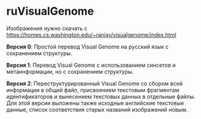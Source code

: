 # ruVisualGenome

Изображения нужно скачать с https://homes.cs.washington.edu/~ranjay/visualgenome/index.html

**Версия 0**: Простой перевод Visual Genome на русский язык с сохранением структуры.


**Версия 1**: Перевод Visual Genome с использованием синсетов и метаинформации, но с сохранением структуры.


**Версия 2**: Переструктурированный Visual Genome со сбором всей информации в общий файл, присвоением текстовым фрагментам идентификаторов и вынесением текстовых данных в отдельные файлы. Для этой версии выложены также исходные английские текстовые данные, список соответствия старых названий изображений новым.
